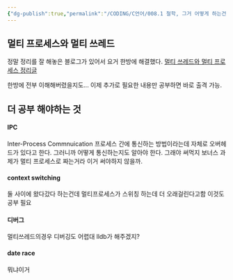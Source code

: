 ```yaml
---
{"dg-publish":true,"permalink":"/CODING/C언어/008.1 철학, 그거 어떻게 하는건데/","noteIcon":"2"}
---
```


## 멀티 프로세스와 멀티 쓰레드
정말 정리를 잘 해놓은 블로그가 있어서 요거 한방에 해결했다.
[멀티 쓰레드와 멀티 프로세스 정리글](
https://inpa.tistory.com/entry/%F0%9F%91%A9%E2%80%8D%F0%9F%92%BB-multi-process-multi-thread)

한방에 전부 이해해버렸을지도...
이제 추가로 필요한 내용만 공부하면 바로 출격 가능.

## 더 공부 해야하는 것
#### IPC
Inter-Process Commnuication
프로세스 간에 통신하는 방법이라는데 자체로 오버헤드가 있다고 한다.
그러니까 어떻게 통신하는지도 알아야 한다.
그래야 써먹지
보너스 과제가 멀티 프로세스로 짜는거라 이거 써야하지 않을까.

#### context switching
둘 사이에 왔다갔다 하는건데 멀티프로세스가 스위칭 하는데 더 오래걸린다고함
이것도 공부 필요

#### 디버그
멀티쓰레드의경우 디버깅도 어렵대
lldb가 해주겠지?

#### date race
뭐냐이거
